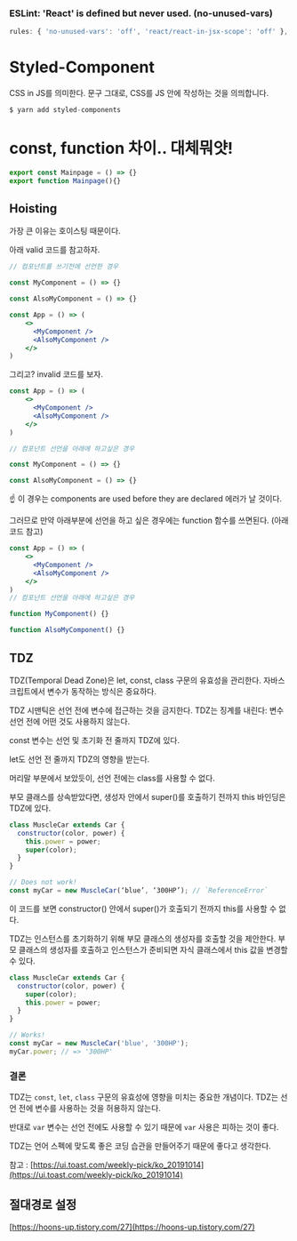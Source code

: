 ### ESLint: 'React' is defined but never used. (no-unused-vars)

```jsx
rules: { 'no-unused-vars': 'off', 'react/react-in-jsx-scope': 'off' },
```

# Styled-Component

CSS in JS를 의미한다. 문구 그대로, CSS를 JS 안에 작성하는 것을 의믜합니다.

```jsx
$ yarn add styled-components
```

# const, function 차이.. 대체뭐얏!

```jsx
export const Mainpage = () => {}
export function Mainpage(){}
```

## Hoisting

가장 큰 이유는 호이스팅 때문이다. 

아래 valid 코드를 참고하자.

```jsx
// 컴포넌트를 쓰기전에 선언한 경우

const MyComponent = () => {}

const AlsoMyComponent = () => {}

const App = () => (
    <>
      <MyComponent />
      <AlsoMyComponent />
    </>
)
```

그리고? invalid 코드를 보자.

```jsx
const App = () => (
    <>
      <MyComponent />
      <AlsoMyComponent />
    </>
)

// 컴포넌트 선언을 아래에 하고싶은 경우

const MyComponent = () => {}

const AlsoMyComponent = () => {}
```

☝ 이 경우는 components are used before they are declared 에러가 날 것이다.

그러므로 만약 아래부분에 선언을 하고 싶은 경우에는 function 함수를 쓰면된다. (아래코드 참고)

```jsx
const App = () => (
    <>
      <MyComponent />
      <AlsoMyComponent />
    </>
)
// 컴포넌트 선언을 아래에 하고싶은 경우

function MyComponent() {}

function AlsoMyComponent() {}
```

## TDZ

TDZ(Temporal Dead Zone)은 let, const, class 구문의 유효성을 관리한다. 자바스크립트에서 변수가 동작하는 방식은 중요하다.

TDZ 시맨틱은 선언 전에 변수에 접근하는 것을 금지한다. TDZ는 징계를 내린다: 변수 선언 전에 어떤 것도 사용하지 않는다.

const 변수는 선언 및 초기화 전 줄까지 TDZ에 있다.

let도 선언 전 줄까지 TDZ의 영향을 받는다.

머리말 부분에서 보았듯이, 선언 전에는 class를 사용할 수 없다.

부모 클래스를 상속받았다면, 생성자 안에서 super()를 호출하기 전까지 this 바인딩은 TDZ에 있다.

```jsx
class MuscleCar extends Car {
  constructor(color, power) {
    this.power = power;
    super(color);
  }
}

// Does not work!
const myCar = new MuscleCar(‘blue’, ‘300HP’); // `ReferenceError`
```

이 코드를 보면 constructor() 안에서 super()가 호출되기 전까지 this를 사용할 수 없다.

TDZ는 인스턴스를 초기화하기 위해 부모 클래스의 생성자를 호출할 것을 제안한다. 부모 클래스의 생성자를 호출하고 인스턴스가 준비되면 자식 클래스에서 this 값을 변경할 수 있다.

```jsx
class MuscleCar extends Car {
  constructor(color, power) {
    super(color);
    this.power = power;
  }
}

// Works!
const myCar = new MuscleCar('blue', '300HP');
myCar.power; // => '300HP'
```

### 결론

TDZ는 `const`, `let`, `class` 구문의 유효성에 영향을 미치는 중요한 개념이다. TDZ는 선언 전에 변수를 사용하는 것을 허용하지 않는다.

반대로 `var` 변수는 선언 전에도 사용할 수 있기 때문에 `var` 사용은 피하는 것이 좋다.

TDZ는 언어 스펙에 맞도록 좋은 코딩 습관을 만들어주기 때문에 좋다고 생각한다.

참고 : [https://ui.toast.com/weekly-pick/ko_20191014](https://ui.toast.com/weekly-pick/ko_20191014)

## 절대경로 설정

[https://hoons-up.tistory.com/27](https://hoons-up.tistory.com/27)
